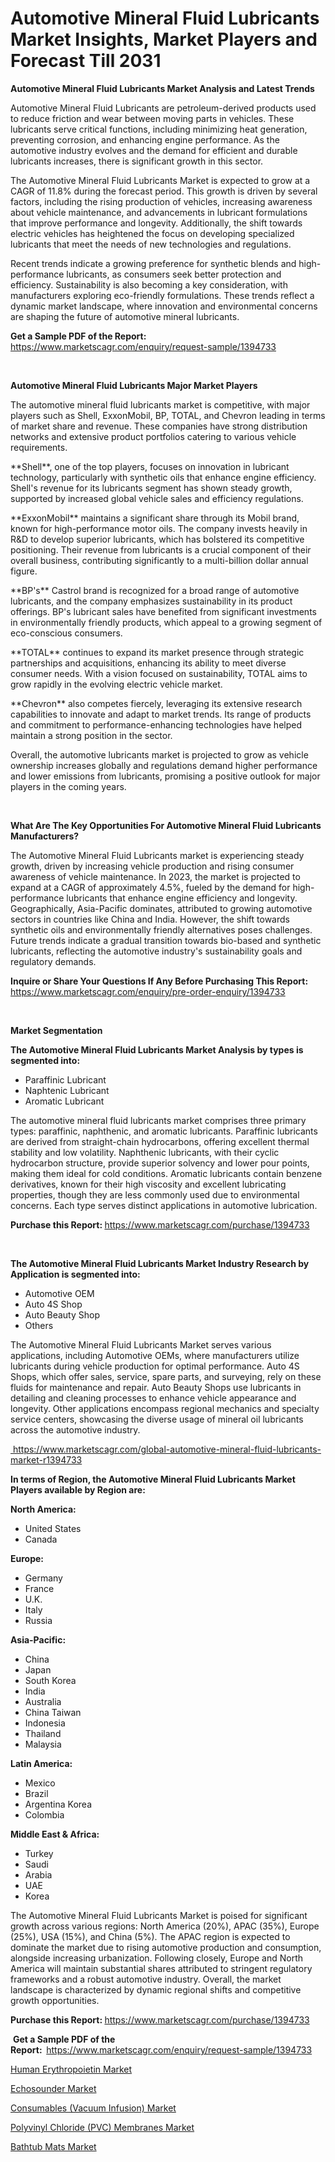 <p><h1>Automotive Mineral Fluid Lubricants Market Insights, Market Players and Forecast Till 2031</h1></p><p><strong>Automotive Mineral Fluid Lubricants Market Analysis and Latest Trends</strong></p>
<p><p>Automotive Mineral Fluid Lubricants are petroleum-derived products used to reduce friction and wear between moving parts in vehicles. These lubricants serve critical functions, including minimizing heat generation, preventing corrosion, and enhancing engine performance. As the automotive industry evolves and the demand for efficient and durable lubricants increases, there is significant growth in this sector.</p><p>The Automotive Mineral Fluid Lubricants Market is expected to grow at a CAGR of 11.8% during the forecast period. This growth is driven by several factors, including the rising production of vehicles, increasing awareness about vehicle maintenance, and advancements in lubricant formulations that improve performance and longevity. Additionally, the shift towards electric vehicles has heightened the focus on developing specialized lubricants that meet the needs of new technologies and regulations.</p><p>Recent trends indicate a growing preference for synthetic blends and high-performance lubricants, as consumers seek better protection and efficiency. Sustainability is also becoming a key consideration, with manufacturers exploring eco-friendly formulations. These trends reflect a dynamic market landscape, where innovation and environmental concerns are shaping the future of automotive mineral lubricants.</p></p>
<p><strong>Get a Sample PDF of the Report:&nbsp;</strong> <a href="https://www.marketscagr.com/enquiry/request-sample/1394733">https://www.marketscagr.com/enquiry/request-sample/1394733</a></p>
<p>&nbsp;</p>
<p><strong>Automotive Mineral Fluid Lubricants Major Market Players</strong></p>
<p><p>The automotive mineral fluid lubricants market is competitive, with major players such as Shell, ExxonMobil, BP, TOTAL, and Chevron leading in terms of market share and revenue. These companies have strong distribution networks and extensive product portfolios catering to various vehicle requirements.</p><p>**Shell**, one of the top players, focuses on innovation in lubricant technology, particularly with synthetic oils that enhance engine efficiency. Shell's revenue for its lubricants segment has shown steady growth, supported by increased global vehicle sales and efficiency regulations.</p><p>**ExxonMobil** maintains a significant share through its Mobil brand, known for high-performance motor oils. The company invests heavily in R&D to develop superior lubricants, which has bolstered its competitive positioning. Their revenue from lubricants is a crucial component of their overall business, contributing significantly to a multi-billion dollar annual figure.</p><p>**BP's** Castrol brand is recognized for a broad range of automotive lubricants, and the company emphasizes sustainability in its product offerings. BP's lubricant sales have benefited from significant investments in environmentally friendly products, which appeal to a growing segment of eco-conscious consumers.</p><p>**TOTAL** continues to expand its market presence through strategic partnerships and acquisitions, enhancing its ability to meet diverse consumer needs. With a vision focused on sustainability, TOTAL aims to grow rapidly in the evolving electric vehicle market.</p><p>**Chevron** also competes fiercely, leveraging its extensive research capabilities to innovate and adapt to market trends. Its range of products and commitment to performance-enhancing technologies have helped maintain a strong position in the sector.</p><p>Overall, the automotive lubricants market is projected to grow as vehicle ownership increases globally and regulations demand higher performance and lower emissions from lubricants, promising a positive outlook for major players in the coming years.</p></p>
<p>&nbsp;</p>
<p><strong>What Are The Key Opportunities For Automotive Mineral Fluid Lubricants Manufacturers?</strong></p>
<p><p>The Automotive Mineral Fluid Lubricants market is experiencing steady growth, driven by increasing vehicle production and rising consumer awareness of vehicle maintenance. In 2023, the market is projected to expand at a CAGR of approximately 4.5%, fueled by the demand for high-performance lubricants that enhance engine efficiency and longevity. Geographically, Asia-Pacific dominates, attributed to growing automotive sectors in countries like China and India. However, the shift towards synthetic oils and environmentally friendly alternatives poses challenges. Future trends indicate a gradual transition towards bio-based and synthetic lubricants, reflecting the automotive industry's sustainability goals and regulatory demands.</p></p>
<p><strong>Inquire or Share Your Questions If Any Before Purchasing This Report:</strong> <a href="https://www.marketscagr.com/enquiry/pre-order-enquiry/1394733">https://www.marketscagr.com/enquiry/pre-order-enquiry/1394733</a></p>
<p>&nbsp;</p>
<p><strong>Market Segmentation</strong></p>
<p><strong>The Automotive Mineral Fluid Lubricants Market Analysis by types is segmented into:</strong></p>
<p><ul><li>Paraffinic Lubricant</li><li>Naphtenic Lubricant</li><li>Aromatic Lubricant</li></ul></p>
<p><p>The automotive mineral fluid lubricants market comprises three primary types: paraffinic, naphthenic, and aromatic lubricants. Paraffinic lubricants are derived from straight-chain hydrocarbons, offering excellent thermal stability and low volatility. Naphthenic lubricants, with their cyclic hydrocarbon structure, provide superior solvency and lower pour points, making them ideal for cold conditions. Aromatic lubricants contain benzene derivatives, known for their high viscosity and excellent lubricating properties, though they are less commonly used due to environmental concerns. Each type serves distinct applications in automotive lubrication.</p></p>
<p><strong>Purchase this Report:&nbsp;</strong><a href="https://www.marketscagr.com/purchase/1394733">https://www.marketscagr.com/purchase/1394733</a></p>
<p>&nbsp;</p>
<p><strong>The Automotive Mineral Fluid Lubricants Market Industry Research by Application is segmented into:</strong></p>
<p><ul><li>Automotive OEM</li><li>Auto 4S Shop</li><li>Auto Beauty Shop</li><li>Others</li></ul></p>
<p><p>The Automotive Mineral Fluid Lubricants Market serves various applications, including Automotive OEMs, where manufacturers utilize lubricants during vehicle production for optimal performance. Auto 4S Shops, which offer sales, service, spare parts, and surveying, rely on these fluids for maintenance and repair. Auto Beauty Shops use lubricants in detailing and cleaning processes to enhance vehicle appearance and longevity. Other applications encompass regional mechanics and specialty service centers, showcasing the diverse usage of mineral oil lubricants across the automotive industry.</p></p>
<p><a href="https://www.marketscagr.com/global-automotive-mineral-fluid-lubricants-market-r1394733">&nbsp;https://www.marketscagr.com/global-automotive-mineral-fluid-lubricants-market-r1394733</a></p>
<p><strong>In terms of Region, the Automotive Mineral Fluid Lubricants Market Players available by Region are:</strong></p>
<p>
    <p> <strong> North America: </strong>
        <ul>
            <li>United States</li>
            <li>Canada</li>
        </ul>
        </p> 
    <p> <strong> Europe: </strong>
        <ul>
            <li>Germany</li>
            <li>France</li>
            <li>U.K.</li>
            <li>Italy</li>
            <li>Russia</li>
        </ul>
        </p> 
    <p> <strong> Asia-Pacific: </strong>
        <ul>
            <li>China</li>
            <li>Japan</li>
            <li>South Korea</li>
            <li>India</li>
            <li>Australia</li>
            <li>China Taiwan</li>
            <li>Indonesia</li>
            <li>Thailand</li>
            <li>Malaysia</li>
        </ul>
        </p> 
    <p> <strong> Latin America: </strong>
        <ul>
            <li>Mexico</li>
            <li>Brazil</li>
            <li>Argentina Korea</li>
            <li>Colombia</li>
        </ul>
        </p> 
    <p> <strong> Middle East & Africa: </strong>
        <ul>
            <li>Turkey</li>
            <li>Saudi</li>
            <li>Arabia</li>
            <li>UAE</li>
            <li>Korea</li>
        </ul>
    </p>
    </p>
<p><p>The Automotive Mineral Fluid Lubricants Market is poised for significant growth across various regions: North America (20%), APAC (35%), Europe (25%), USA (15%), and China (5%). The APAC region is expected to dominate the market due to rising automotive production and consumption, alongside increasing urbanization. Following closely, Europe and North America will maintain substantial shares attributed to stringent regulatory frameworks and a robust automotive industry. Overall, the market landscape is characterized by dynamic regional shifts and competitive growth opportunities.</p></p>
<p><strong>Purchase this Report: </strong><a href="https://www.marketscagr.com/purchase/1394733">https://www.marketscagr.com/purchase/1394733</a></p>
<p>&nbsp;<strong>Get a Sample PDF of the Report:&nbsp;&nbsp;</strong><a href="https://www.marketscagr.com/enquiry/request-sample/1394733">https://www.marketscagr.com/enquiry/request-sample/1394733</a></p>
<p><strong></strong></p>
<p><p><a href="https://www.linkedin.com/pulse/global-human-erythropoietin-market-trends-forecasts-strategic-guxif?trackingId=faRm7ffsRY29cJEv189o8A%3D%3D">Human Erythropoietin Market</a></p><p><a href="https://www.linkedin.com/pulse/global-echosounder-market-size-expected-experience-cagr-kfq3f?trackingId=Csek9XO9SUC8qQvltaCJNQ%3D%3D">Echosounder Market</a></p><p><a href="https://issuu.com/reportprime-2/docs/consumables-vacuum-infusion-market-_c99e3f03be767c">Consumables (Vacuum Infusion) Market</a></p><p><a href="https://issuu.com/reportprime-2/docs/polyvinyl-chloride-pvc-membranes-ma_23c8cdc5534917">Polyvinyl Chloride (PVC) Membranes Market</a></p><p><a href="https://www.linkedin.com/pulse/navigating-global-bathtub-mats-market-landscape-trends-forecasts-v1eff?trackingId=KbqTpavnRFC4L4tkvQvA2g%3D%3D">Bathtub Mats Market</a></p></p>